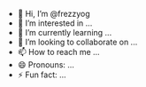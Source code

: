 - 👋 Hi, I’m @frezzyog
- 👀 I’m interested in ...
- 🌱 I’m currently learning ...
- 💞️ I’m looking to collaborate on ...
- 📫 How to reach me ...
- 😄 Pronouns: ...
- ⚡ Fun fact: ...

<!---
frezzyog/frezzyog is a ✨ special ✨ repository because its `README.md` (this file) appears on your GitHub profile.
You can click the Preview link to take a look at your changes.
--->
